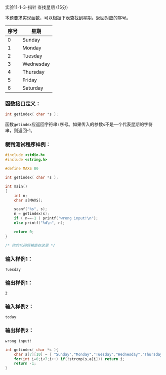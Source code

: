 实验11-1-3-指针 查找星期 (15分)

本题要求实现函数，可以根据下表查找到星期，返回对应的序号。

| 序号 | 星期      |
| ---- | --------- |
| 0    | Sunday    |
| 1    | Monday    |
| 2    | Tuesday   |
| 3    | Wednesday |
| 4    | Thursday  |
| 5    | Friday    |
| 6    | Saturday  |

### 函数接口定义：

```c++
int getindex( char *s );
```

函数`getindex`应返回字符串`s`序号。如果传入的参数`s`不是一个代表星期的字符串，则返回-1。

### 裁判测试程序样例：

```c++
#include <stdio.h>
#include <string.h>

#define MAXS 80

int getindex( char *s );

int main()
{
    int n;
    char s[MAXS];

    scanf("%s", s);
    n = getindex(s);
    if ( n==-1 ) printf("wrong input!\n");
    else printf("%d\n", n);

    return 0;
}

/* 你的代码将被嵌在这里 */
```

### 输入样例1：

```in
Tuesday
```

### 输出样例1：

```out
2
```

### 输入样例2：

```
today
```

### 输出样例2：

```repl
wrong input!
```



```c++
int getindex( char *s ){
    char a[7][10] = { "Sunday","Monday","Tuesday","Wednesday","Thursday","Friday","Saturday" };
    for(int i=0;i<7;i++) if(!strcmp(s,a[i])) return i;
    return -1;
}
```

